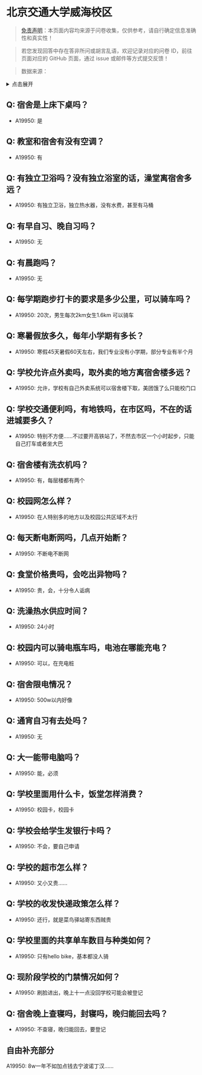 # 北京交通大学威海校区

> [免责声明](https://colleges.chat/#_3)：本页面内容均来源于问卷收集，仅供参考，请自行确定信息准确性和真实性！

> 若您发现回答中存在答非所问或胡言乱语，欢迎记录对应的问卷 ID，前往页面对应的 GitHub 页面，通过 issue 或邮件等方式提交反馈！

> 数据来源：

<details><summary>点击展开</summary>
<ul>
<li>A19950: 匿名 (2023 年 06 月)</li>
</ul>
</details>

## Q: 宿舍是上床下桌吗？

- A19950: 是

## Q: 教室和宿舍有没有空调？

- A19950: 有

## Q: 有独立卫浴吗？没有独立浴室的话，澡堂离宿舍多远？

- A19950: 有独立卫浴，独立热水器，没有水费，甚至有马桶

## Q: 有早自习、晚自习吗？

- A19950: 无

## Q: 有晨跑吗？

- A19950: 无

## Q: 每学期跑步打卡的要求是多少公里，可以骑车吗？

- A19950: 20次，男生每次2km女生1.6km 可以骑车

## Q: 寒暑假放多久，每年小学期有多长？

- A19950: 寒假45天暑假60天左右，我们专业没有小学期，部分专业有半个月

## Q: 学校允许点外卖吗，取外卖的地方离宿舍楼多远？

- A19950: 允许，学校有自己外卖系统可以宿舍楼下取，美团饿了么只能校门口

## Q: 学校交通便利吗，有地铁吗，在市区吗，不在的话进城要多久？

- A19950: 特别不方便……不过要开高铁站了，不然去市区一个小时起步，只能自己打车或者坐大巴

## Q: 宿舍楼有洗衣机吗？

- A19950: 有，每层楼都有两个

## Q: 校园网怎么样？

- A19950: 在人特别多的地方以及校园公共区域不太行

## Q: 每天断电断网吗，几点开始断？

- A19950: 不断电不断网

## Q: 食堂价格贵吗，会吃出异物吗？

- A19950: 贵，会，十分令人诟病

## Q: 洗澡热水供应时间？

- A19950: 24小时

## Q: 校园内可以骑电瓶车吗，电池在哪能充电？

- A19950: 可以，在充电桩

## Q: 宿舍限电情况？

- A19950: 500w以内好像

## Q: 通宵自习有去处吗？

- A19950: 无

## Q: 大一能带电脑吗？

- A19950: 能，必须

## Q: 学校里面用什么卡，饭堂怎样消费？

- A19950: 校园卡，校园卡

## Q: 学校会给学生发银行卡吗？

- A19950: 不会，要自己申请

## Q: 学校的超市怎么样？

- A19950: 又小又贵……

## Q: 学校的收发快递政策怎么样？

- A19950: 还行，就是菜鸟驿站寄东西贼贵

## Q: 学校里面的共享单车数目与种类如何？

- A19950: 只有hello bike，基本都没人骑

## Q: 现阶段学校的门禁情况如何？

- A19950: 刷脸进出，晚上十一点没回学校可能会被登记

## Q: 宿舍晚上查寝吗，封寝吗，晚归能回去吗？

- A19950: 不查寝，晚归能回去，要登记

## 自由补充部分

A19950: 8w一年不如加点钱去宁波诺丁汉……